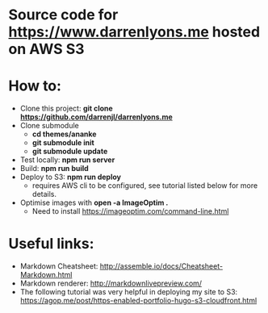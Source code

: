 # Source code for https://www.darrenlyons.me hosted on AWS S3

# How to:
* Clone this project: **git clone https://github.com/darrenjl/darrenlyons.me**
* Clone submodule
    * **cd themes/ananke**
    * **git submodule init**
    * **git submodule update**
* Test locally: **npm run server**
* Build: **npm run build**
* Deploy to S3: **npm run deploy**
    * requires AWS cli to be configured, see tutorial listed below for more details.
* Optimise images with **open -a ImageOptim .**
    * Need to install https://imageoptim.com/command-line.html

# Useful links:
* Markdown Cheatsheet: http://assemble.io/docs/Cheatsheet-Markdown.html
* Markdown renderer: http://markdownlivepreview.com/
* The following tutorial was very helpful in deploying my site to S3: https://agop.me/post/https-enabled-portfolio-hugo-s3-cloudfront.html
